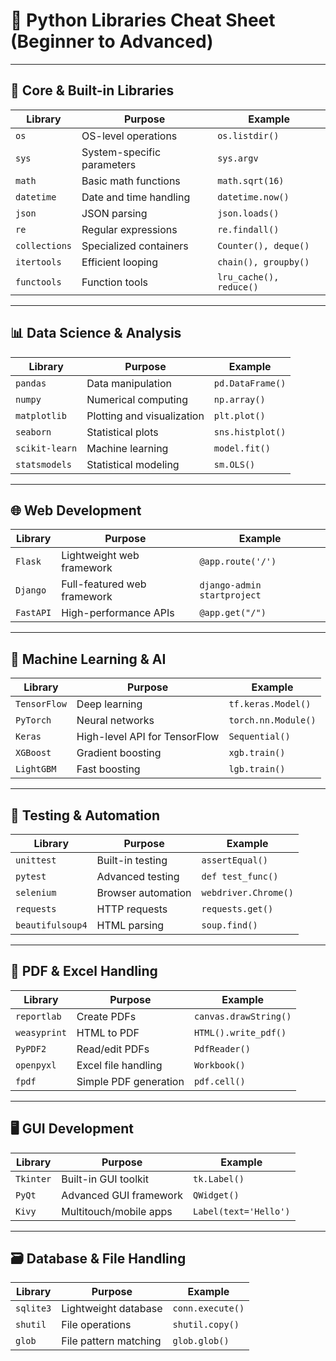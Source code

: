 
# 🐍 Python Libraries Cheat Sheet (Beginner to Advanced)

---

## 🔧 Core & Built-in Libraries

| Library     | Purpose                         | Example              |
|-------------|----------------------------------|----------------------|
| `os`        | OS-level operations              | `os.listdir()`       |
| `sys`       | System-specific parameters       | `sys.argv`           |
| `math`      | Basic math functions             | `math.sqrt(16)`      |
| `datetime`  | Date and time handling           | `datetime.now()`     |
| `json`      | JSON parsing                     | `json.loads()`       |
| `re`        | Regular expressions              | `re.findall()`       |
| `collections` | Specialized containers         | `Counter(), deque()` |
| `itertools` | Efficient looping                | `chain(), groupby()` |
| `functools` | Function tools                   | `lru_cache(), reduce()` |

---

## 📊 Data Science & Analysis

| Library     | Purpose                 | Example           |
|-------------|--------------------------|-------------------|
| `pandas`    | Data manipulation        | `pd.DataFrame()`  |
| `numpy`     | Numerical computing      | `np.array()`      |
| `matplotlib`| Plotting and visualization | `plt.plot()`   |
| `seaborn`   | Statistical plots        | `sns.histplot()`  |
| `scikit-learn` | Machine learning      | `model.fit()`     |
| `statsmodels` | Statistical modeling   | `sm.OLS()`        |

---

## 🌐 Web Development

| Library     | Purpose                      | Example              |
|-------------|-------------------------------|----------------------|
| `Flask`     | Lightweight web framework     | `@app.route('/')`    |
| `Django`    | Full-featured web framework   | `django-admin startproject` |
| `FastAPI`   | High-performance APIs         | `@app.get("/")`      |

---

## 🤖 Machine Learning & AI

| Library     | Purpose                       | Example               |
|-------------|-------------------------------|-----------------------|
| `TensorFlow`| Deep learning                 | `tf.keras.Model()`    |
| `PyTorch`   | Neural networks               | `torch.nn.Module()`   |
| `Keras`     | High-level API for TensorFlow | `Sequential()`        |
| `XGBoost`   | Gradient boosting             | `xgb.train()`         |
| `LightGBM`  | Fast boosting                 | `lgb.train()`         |

---

## 🧪 Testing & Automation

| Library      | Purpose            | Example              |
|--------------|--------------------|----------------------|
| `unittest`   | Built-in testing   | `assertEqual()`      |
| `pytest`     | Advanced testing   | `def test_func()`    |
| `selenium`   | Browser automation | `webdriver.Chrome()` |
| `requests`   | HTTP requests      | `requests.get()`     |
| `beautifulsoup4` | HTML parsing   | `soup.find()`        |

---

## 📄 PDF & Excel Handling

| Library      | Purpose                | Example               |
|--------------|-------------------------|-----------------------|
| `reportlab`  | Create PDFs             | `canvas.drawString()` |
| `weasyprint` | HTML to PDF             | `HTML().write_pdf()`  |
| `PyPDF2`     | Read/edit PDFs          | `PdfReader()`         |
| `openpyxl`   | Excel file handling     | `Workbook()`          |
| `fpdf`       | Simple PDF generation   | `pdf.cell()`          |

---

## 🖥️ GUI Development

| Library   | Purpose                   | Example             |
|-----------|----------------------------|---------------------|
| `Tkinter` | Built-in GUI toolkit       | `tk.Label()`        |
| `PyQt`    | Advanced GUI framework     | `QWidget()`         |
| `Kivy`    | Multitouch/mobile apps     | `Label(text='Hello')` |

---

## 🗃️ Database & File Handling

| Library   | Purpose               | Example              |
|-----------|------------------------|----------------------|
| `sqlite3` | Lightweight database   | `conn.execute()`     |
| `shutil`  | File operations        | `shutil.copy()`      |
| `glob`    | File pattern matching  | `glob.glob()`        |
